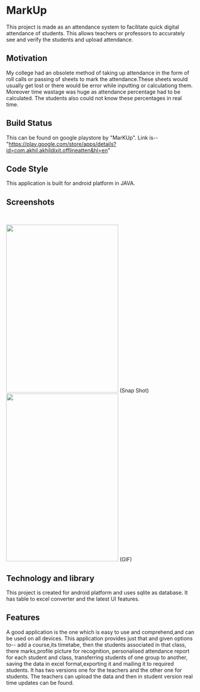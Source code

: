 # MarkUp
This project is made as an attendance system to facilitate quick digital attendance of students. This allows teachers or professors to 
accurately see and verify the students and upload attendance.

## Motivation
My college had an obsolete method of taking up attendance in the form of roll calls or passing of sheets to mark the attendance.These 
sheets would usually get lost or there would be error while inputting or calculationg them. Moreover time wastage was huge as attendance 
percentage had to be calculated. The students also could not know these percentages in real time.

## Build Status
This can be found on google playstore by "MarKUp". Link is--"https://play.google.com/store/apps/details?id=com.akhil.akhildixit.offlineatten&hl=en"

## Code Style
This application is built for android platform in JAVA.

## Screenshots
<br>

<img src="https://github.com/AkhilDixit1998/MarkUp-Android/blob/master/markup%20ss/a.png" width="300" height="450">  (Snap Shot)
<span width="50px"></span>
<img src="https://github.com/AkhilDixit1998/MarkUp-Android/blob/master/markup%20ss/markup.gif" width="300" height="450"> (GIF)
<br>



## Technology and library
This project is created for android platform and uses sqlite as database. It has table to excel converter and the latest UI features.

## Features
A good application is the one which is easy to use and comprehend,and can be used on all devices. This application provides just that and
given options to-- add a course,its timetabe, then the students associated in that class, there marks,profile picture for recognition,
personalised attendance report for each student and class, transferring students of one group to another, saving the data in excel 
format,exporting it and mailing it to required students. It has two versions one for the teachers and the other one for students.
The teachers can upload the data and then in student version real time updates can be found.

